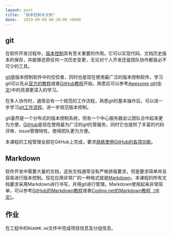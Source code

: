 ```yaml
---
layout: post
title:  "版本控制与文档"
date:   2019-09-09 08:30:00 +0800
---
```


## git

在软件开发过程中，[版本控制][vc]具有至关重要的作用。它可以实现代码、文档历史版本的保存，并能够还原任何一次历史变更，无论对个人开发还是团队协作都是必不可少的工具。

[git][]是版本控制软件中的佼佼者，同时也是现在使用最广泛的版本控制软件。学习git可以先从[官方的教程][git_tutor]或者[GitHub教程][try_git]开始，熟悉后可以参考[Awesome git][awesome_git]([中文][awesome_git_cn])中的资源更深入的学习。

在多人协作时，通常会有一个规范的工作流程，熟悉git的基本操作后，可以进一步学习[git工作流程][git_flow]，进一步规范版本控制。

git虽然是一个分布式的版本控制系统，但有一个中心服务器会让团队合作起来更为方便，[GitHub][github]是现在使用最为广泛的git托管服务，同时它也提供了丰富的代码评审、issue管理特性，使得团队更为方便。

本课程的工程管理全部在GitHub上完成，要求[熟练使用GitHub的各项功能][github_intro]。

## Markdown

软件开发中需要大量的文档，这些文档通常没有严格排版要求，但是要求简单并且容易进行版本控制。现在应用非常广的一种格式就是[Markdown][]，本课程的所有文档要求采用Markdown进行书写，并用git进行管理。Markdown使用起来非常简单，可以参考[GitHub的Markdown教程][github_markdown]或者[Coding.net的Markdown教程（中文）][coding_markdown]。

## 作业

在工程中的`README.md`文件中完成项目信息及分组信息。

[awesome_git]: https://github.com/dictcp/awesome-git
[awesome_git_cn]: https://github.com/hylerrix/awesome-git
[coding_markdown]: https://coding.net/help/doc/project/markdown.html
[git]: https://git-scm.com/
[git_flow]: http://www.ruanyifeng.com/blog/2015/12/git-workflow.html
[git_tutor]: https://git-scm.com/book/zh/v2
[github]: https://github.com/
[github_intro]: https://guides.github.com/
[github_markdown]: https://guides.github.com/features/mastering-markdown/
[markdown]: https://zh.wikipedia.org/zh-hans/Markdown
[try_git]: https://try.github.io/
[vc]: https://zh.wikipedia.org/wiki/%E7%89%88%E6%9C%AC%E6%8E%A7%E5%88%B6
